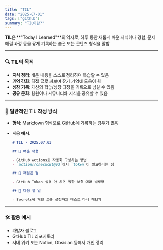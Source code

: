 ```yaml
---
title: "TIL"
date: "2025-07-01"
tags: ["github"]
summary: "TIL이란?"
---
```


**TIL**은 \*\*"Today I Learned"\*\*의 약자로,
하루 동안 새롭게 배운 지식이나 경험, 문제 해결 과정 등을 짧게 기록하는 습관 또는 콘텐츠 형식을 말함

---

### 🔍 TIL의 목적

- **지식 정리**: 배운 내용을 스스로 정리하며 복습할 수 있음
- **기억 강화**: 직접 글로 써보며 장기 기억에 도움이 됨
- **성장 기록**: 자신의 학습/성장 과정을 기록으로 남길 수 있음
- **공유 문화**: 팀원이나 커뮤니티와 지식을 공유할 수 있음

---

### 📝 일반적인 TIL 작성 방식

- **형식**: Markdown 형식으로 GitHub에 기록하는 경우가 많음
- **내용 예시**:

  ```md
  # TIL - 2025.07.01

  ## 📌 배운 내용

  - GitHub Actions로 자동화 구성하는 방법
  - `actions/checkout@v3`에서 `token`이 필요하다는 점

  ## 🧠 깨달은 점

  - GitHub Token 설정 안 하면 권한 부족 에러 발생함

  ## 🤔 다음 할 일

  - Secrets에 개인 토큰 설정하고 테스트 다시 해보기
  ```

---

### 🛠️ 활용 예시

- 개발자 블로그
- GitHub TIL 리포지토리
- 사내 위키 또는 Notion, Obsidian 등에서 개인 정리
